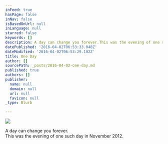 ```yaml
---
inFeed: true
hasPage: false
inNav: false
isBasedOnUrl: null
inLanguage: null
starred: false
keywords: []
description: A day can change you forever.This was the evening of one such day in November 2012.
datePublished: '2016-04-02T06:53:33.048Z'
dateModified: '2016-04-02T06:53:29.102Z'
title: One Day
author: []
sourcePath: _posts/2016-04-02-one-day.md
published: true
authors: []
publisher:
  name: null
  domain: null
  url: null
  favicon: null
_type: Blurb

---
```

![](https://the-grid-user-content.s3-us-west-2.amazonaws.com/8a35a8d6-8fae-4e23-993f-1d8bfeed1318.jpg)

A day can change you forever.  
This was the evening of one such day in November 2012\.